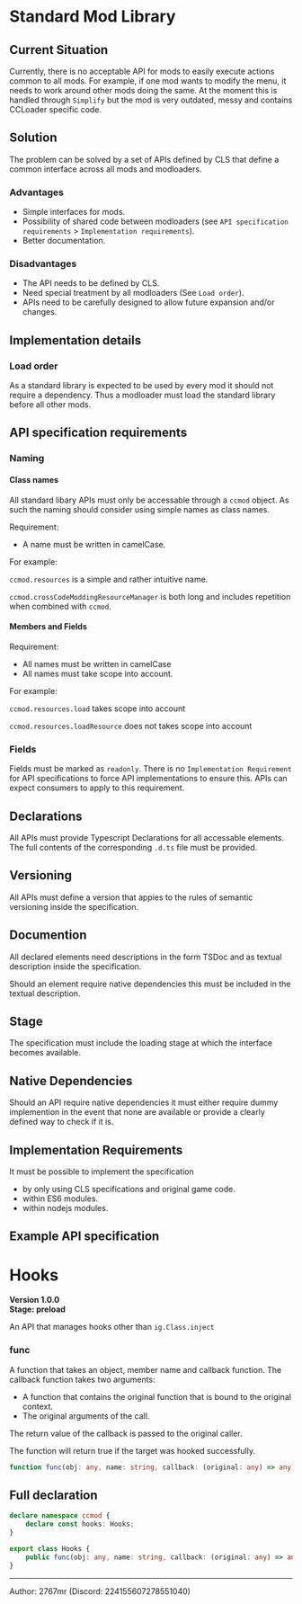 # Standard Mod Library

## Current Situation

Currently, there is no acceptable API for mods to easily execute actions common to all mods. For example, if one mod wants to modify the menu, it needs to work around other mods doing the same. At the moment this is handled through `Simplify` but the mod is very outdated, messy and contains CCLoader specific code.

## Solution

The problem can be solved by a set of APIs defined by CLS that define a common interface across all mods and modloaders.

### Advantages

* Simple interfaces for mods.
* Possibility of shared code between modloaders (see `API specification requirements` > `Implementation requirements`).
* Better documentation.

### Disadvantages

* The API needs to be defined by CLS.
* Need special treatment by all modloaders (See `Load order`).
* APIs need to be carefully designed to allow future expansion and/or changes.

## Implementation details

### Load order

As a standard library is expected to be used by every mod it should not require a dependency. Thus a modloader must load the standard library before all other mods.

## API specification requirements

### Naming

#### Class names

All standard libary APIs must only be accessable through a `ccmod` object. As such the naming should consider using simple names as class names.

Requirement:
* A name must be written in camelCase. 

For example:

`ccmod.resources` is a simple and rather intuitive name.

`ccmod.crossCodeModdingResourceManager` is both long and includes repetition when combined with `ccmod`.

#### Members and Fields

Requirement:
* All names must be written in camelCase
* All names must take scope into account.

For example:

`ccmod.resources.load` takes scope into account

`ccmod.resources.loadResource` does not takes scope into account

### Fields

Fields must be marked as `readonly`. There is no `Implementation Requirement` for API specifications to force API implementations to ensure this. APIs can expect consumers to apply to this requirement.

## Declarations

All APIs must provide Typescript Declarations for all accessable elements. The full contents of the corresponding `.d.ts` file must be provided.

## Versioning

All APIs must define a version that appies to the rules of semantic versioning inside the specification.

## Documention

All declared elements need descriptions in the form TSDoc and as textual description inside the specification.

Should an element require native dependencies this must be included in the textual description.

## Stage

The specification must include the loading stage at which the interface becomes available.

## Native Dependencies

Should an API require native dependencies it must either require dummy implemention in the event that none are available or provide a clearly defined way to check if it is.

## Implementation Requirements

It must be possible to implement the specification
* by only using CLS specifications and original game code.
* within ES6 modules.
* within nodejs modules.

## Example API specification

# Hooks
**Version 1.0.0**  
**Stage: preload**

An API that manages hooks other than `ig.Class.inject`

### func

A function that takes an object, member name and callback function. The callback function takes two arguments:
* A function that contains the original function that is bound to the original context.
* The original arguments of the call.

The return value of the callback is passed to the original caller.

The function will return true if the target was hooked successfully.


```ts
function func(obj: any, name: string, callback: (original: any) => any): bool;
```

## Full declaration

```ts
declare namespace ccmod {
    declare const hooks: Hooks;
}

export class Hooks {
    public func(obj: any, name: string, callback: (original: any) => any): bool;
}
```

---

Author: 2767mr (Discord: 224155607278551040)
